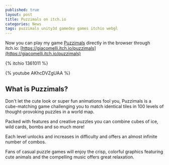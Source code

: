 ```yaml
---
published: true
layout: post
title: Puzzimals on itch.io
categories: News
tags: puzzimals unity3d gamedev games itchio webgl
---
```

Now you can play my game [Puzzimals](/games/puzzimals) directly in the browser through itch.io: [https://giacomelli.itch.io/puzzimals](https://giacomelli.itch.io/puzzimals)

{% itchio 1361011 %}

{% youtube AKhcDVZgUAA %}

## What is Puzzimals?

Don't let the cute look or super fun animations fool you, Puzzimals is a cube-matching game challenging you to match identical tiles in 100 levels of thought-provoking puzzles in a world map.

Packed with features and creative puzzles you can combine cubes of ice, wild cards, bombs and so much more!

Each level unlocks and increases in difficulty and offers an almost infinite number of combos.

Fans of casual puzzle games will enjoy the crisp, colorful graphics featuring cute animals and the compelling music offers great relaxation.
